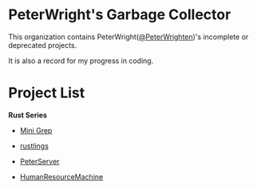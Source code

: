 # PeterWright's Garbage Collector

This organization contains PeterWright([@PeterWrighten](https://github.com/PeterWrighten))'s incomplete or deprecated projects.

It is also a record for my progress in coding.

# Project List

**Rust Series**

- [Mini Grep](https://github.com/PeterWrightenArchive/mini_grep_rust)

- [rustlings](https://github.com/PeterWrightenArchive/rustlings)

- [PeterServer](https://github.com/PeterWrightenArchive/PetersServer)

- [HumanResourceMachine](https://github.com/PeterWrightenArchive/HumanResourceMachineASM)
